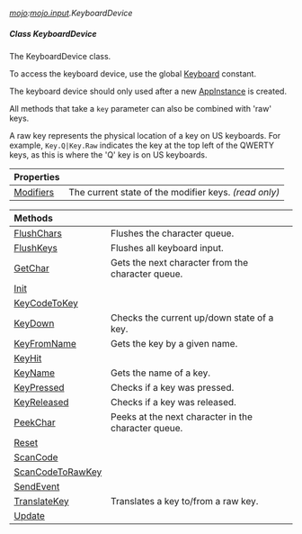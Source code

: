 _[mojo](../../modules/mojo/mojo-module.md):[mojo.input](../../modules/mojo/mojo-input.md).KeyboardDevice_
##### Class KeyboardDevice
The KeyboardDevice class.

To access the keyboard device, use the global [Keyboard](mojo-input-keyboard.md) constant.

The keyboard device should only used after a new [AppInstance](mojo-input-appinstance.md) is created.

All methods that take a `key` parameter can also be combined with 'raw' keys.

A raw key represents the physical location of a key on US keyboards. For example, `Key.Q|Key.Raw` indicates the key at the top left of the
QWERTY keys, as this is where the 'Q' key is on US keyboards.

| Properties | |
|:---|:---|
| [Modifiers](mojo-input-keyboarddevice-modifiers.md) | The current state of the modifier keys. _(read only)_ |

| Methods | |
|:---|:---|
| [FlushChars](mojo-input-keyboarddevice-flushchars.md) | Flushes the character queue. |
| [FlushKeys](mojo-input-keyboarddevice-flushkeys.md) | Flushes all keyboard input. |
| [GetChar](mojo-input-keyboarddevice-getchar.md) | Gets the next character from the character queue. |
| [Init](mojo-input-keyboarddevice-init.md) |  |
| [KeyCodeToKey](mojo-input-keyboarddevice-keycodetokey.md) |  |
| [KeyDown](mojo-input-keyboarddevice-keydown.md) | Checks the current up/down state of a key. |
| [KeyFromName](mojo-input-keyboarddevice-keyfromname.md) | Gets the key by a given name. |
| [KeyHit](mojo-input-keyboarddevice-keyhit.md) |  |
| [KeyName](mojo-input-keyboarddevice-keyname.md) | Gets the name of a key. |
| [KeyPressed](mojo-input-keyboarddevice-keypressed.md) | Checks if a key was pressed. |
| [KeyReleased](mojo-input-keyboarddevice-keyreleased.md) | Checks if a key was released. |
| [PeekChar](mojo-input-keyboarddevice-peekchar.md) | Peeks at the next character in the character queue. |
| [Reset](mojo-input-keyboarddevice-reset.md) |  |
| [ScanCode](mojo-input-keyboarddevice-scancode.md) |  |
| [ScanCodeToRawKey](mojo-input-keyboarddevice-scancodetorawkey.md) |  |
| [SendEvent](mojo-input-keyboarddevice-sendevent.md) |  |
| [TranslateKey](mojo-input-keyboarddevice-translatekey.md) | Translates a key to/from a raw key. |
| [Update](mojo-input-keyboarddevice-update.md) |  |
